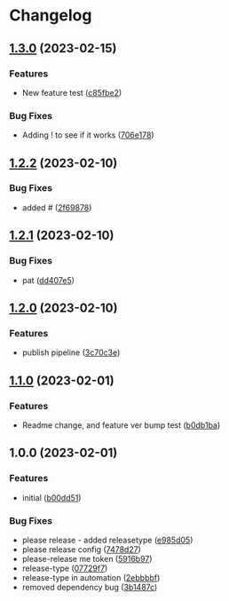 # Changelog

## [1.3.0](https://github.com/olebru/we-backend/compare/v1.2.2...v1.3.0) (2023-02-15)


### Features

* New feature test ([c85fbe2](https://github.com/olebru/we-backend/commit/c85fbe21d2ba49357316f06f7a8cd1694fa71736))


### Bug Fixes

* Adding ! to see if it works ([706e178](https://github.com/olebru/we-backend/commit/706e1789f27dffeceef4603ceadb6be0b7c99e12))

## [1.2.2](https://github.com/olebru/we-backend/compare/v1.2.1...v1.2.2) (2023-02-10)


### Bug Fixes

* added # ([2f69878](https://github.com/olebru/we-backend/commit/2f69878f59d8e6c869770ee5efd837574da6a74f))

## [1.2.1](https://github.com/olebru/we-backend/compare/v1.2.0...v1.2.1) (2023-02-10)


### Bug Fixes

* pat ([dd407e5](https://github.com/olebru/we-backend/commit/dd407e5834a3eb629657d3d7594772d486a4b40b))

## [1.2.0](https://github.com/olebru/we-backend/compare/v1.1.0...v1.2.0) (2023-02-10)


### Features

* publish pipeline ([3c70c3e](https://github.com/olebru/we-backend/commit/3c70c3e69ef68175a2becbde6ffda4bd5ae7abad))

## [1.1.0](https://github.com/olebru/we-backend/compare/v1.0.0...v1.1.0) (2023-02-01)


### Features

* Readme change, and feature ver bump test ([b0db1ba](https://github.com/olebru/we-backend/commit/b0db1ba9fa27bb782e22303a295d5651f86f25f8))

## 1.0.0 (2023-02-01)


### Features

* initial ([b00dd51](https://github.com/olebru/we-backend/commit/b00dd51c54920f97b21fc57811ee5b63f4fa5333))


### Bug Fixes

* please release - added releasetype ([e985d05](https://github.com/olebru/we-backend/commit/e985d0513e77a855b66fd0f44ace91a5e6761808))
* please release config ([7478d27](https://github.com/olebru/we-backend/commit/7478d271fcc49bcaa38893c301fab6a1082ebba0))
* please-release me token ([5916b97](https://github.com/olebru/we-backend/commit/5916b97be50828d68151b577d3a25bdf0c4c2408))
* release-type ([07729f7](https://github.com/olebru/we-backend/commit/07729f75478b1cb5fa867b73fc7a22540678ed08))
* release-type in automation ([2ebbbbf](https://github.com/olebru/we-backend/commit/2ebbbbf691a6b40398f990ec047c587ca6cb691a))
* removed dependency bug ([3b1487c](https://github.com/olebru/we-backend/commit/3b1487c85d21036afd586d2864c680eaab2b2c22))
